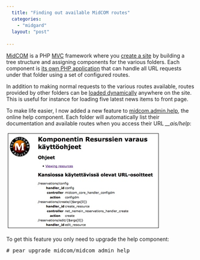 ```yaml
---
  title: "Finding out available MidCOM routes"
  categories: 
    - "midgard"
  layout: "post"

---
```

<p>
<a href="http://www.midgard-project.org/documentation/midcom">MidCOM</a> is a PHP <a href="http://en.wikipedia.org/wiki/Model-view-controller">MVC</a> framework where you <a href="http://www.midgard-project.org/documentation/howto-midcom/">create a site</a> by building a tree structure and assigning components for the various folders. Each component is <a href="http://bergie.iki.fi/blog/midcom_3_at_a_glance/">its own PHP application</a> that can handle all URL requests under that folder using a set of configured routes.
</p><p>
In addition to making normal requests to the various routes available, routes provided by other folders can be <a href="http://www.midgard-project.org/documentation/midcom-method-dynamic_load/">loaded dynamically</a> anywhere on the site. This is useful for instance for loading five latest news items to front page.
</p><p>
To make life easier, I now added a new feature to <a href="http://pear.midcom-project.org/index.php?package=midcom_admin_help&amp;release=1.2.0&amp;downloads">midcom.admin.help</a>, the online help component. Each folder will automatically list their documentation and available routes when you access their URL <em>__ais/help</em>:
</p><p>
<a href="/files/midcom_admin_help_routes.png"><img src="/files/midcom_admin_help_routes-tm.jpg" height="251" width="400" border="1" hspace="4" vspace="4" alt="midcom.admin.help routes list" title="midcom.admin.help routes list" /></a>
</p><p>
To get this feature you only need to upgrade the help component:
</p><pre>
# pear upgrade midcom/midcom_admin_help
</pre>